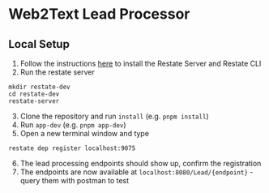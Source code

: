# Web2Text Lead Processor

## Local Setup
1. Follow the instructions [here](https://docs.restate.dev/develop/local_dev) to install the Restate Server and Restate CLI
2. Run the restate server
```
mkdir restate-dev
cd restate-dev
restate-server
``` 
3. Clone the repository and run `install` (e.g. `pnpm install`)
4. Run `app-dev` (e.g. `pnpm app-dev`)
5. Open a new terminal window and type
```
restate dep register localhost:9075
```
6. The lead processing endpoints should show up, confirm the registration
7. The endpoints are now available at `localhost:8080/Lead/{endpoint}` - query them with postman to test

